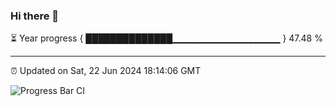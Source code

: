 ### Hi there 👋

⏳ Year progress { ██████████████▁▁▁▁▁▁▁▁▁▁▁▁▁▁▁▁ } 47.48 %

---

⏰ Updated on Sat, 22 Jun 2024 18:14:06 GMT

![Progress Bar CI](https://github.com/liununu/liununu/workflows/Progress%20Bar%20CI/badge.svg)
